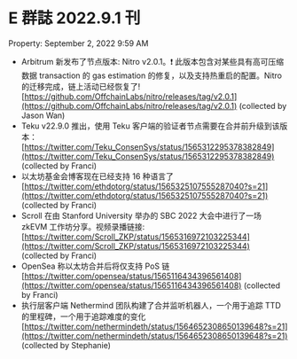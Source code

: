 # E 群誌 2022.9.1 刊

Property: September 2, 2022 9:59 AM

- Arbitrum 新发布了节点版本: Nitro v2.0.1。❗️ 此版本包含对某些具有高可压缩数据 transaction 的 gas estimation 的修复，以及支持热重启的配置。Nitro 的迁移完成，链上活动已经恢复了! [https://github.com/OffchainLabs/nitro/releases/tag/v2.0.1](https://github.com/OffchainLabs/nitro/releases/tag/v2.0.1) (collected by Jason Wan)
- Teku v22.9.0 推出，使用 Teku 客户端的验证者节点需要在合并前升级到该版本：[https://twitter.com/Teku_ConsenSys/status/1565312295378382849](https://twitter.com/Teku_ConsenSys/status/1565312295378382849) (collected by Franci)
- 以太坊基金会博客现在已经支持 16 种语言了 [https://twitter.com/ethdotorg/status/1565325107555287040?s=21](https://twitter.com/ethdotorg/status/1565325107555287040?s=21) (collected by Franci)
- Scroll 在由 Stanford University 举办的 SBC 2022 大会中进行了一场 zkEVM 工作坊分享。视频录播链接: [https://twitter.com/Scroll_ZKP/status/1565316972103225344](https://twitter.com/Scroll_ZKP/status/1565316972103225344) (collected by Franci)
- OpenSea 称以太坊合并后将仅支持 PoS 链[https://twitter.com/opensea/status/1565116434396561408](https://twitter.com/opensea/status/1565116434396561408) (collected by Franci)
- 执行层客户端 Nethermind 团队构建了合并监听机器人，一个用于追踪 TTD 的里程碑，一个用于追踪难度的变化[https://twitter.com/nethermindeth/status/1564652308650139648?s=21](https://twitter.com/nethermindeth/status/1564652308650139648?s=21) (collected by Stephanie)
